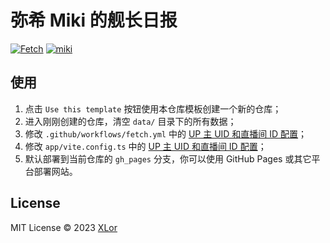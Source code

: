 # 弥希 Miki 的舰长日报

[![Fetch](https://github.com/yjl9903/Miki-Captain/actions/workflows/fetch.yml/badge.svg)](https://github.com/yjl9903/Miki-Captain/actions/workflows/fetch.yml) [![miki](https://img.shields.io/endpoint?url=https://pages.onekuma.cn/project/miki&label=Miki)](https://miki.xlor.cn)

## 使用

1. 点击 `Use this template` 按钮使用本仓库模板创建一个新的仓库；
2. 进入刚刚创建的仓库，清空 `data/` 目录下的所有数据；
3. 修改 `.github/workflows/fetch.yml` 中的 [UP 主 UID 和直播间 ID 配置](https://github.com/yjl9903/Miki-Captain/blob/f2cf495607220473137a151301a7dc769dee8f1c/.github/workflows/fetch.yml#L21-L22)；
4. 修改 `app/vite.config.ts` 中的 [UP 主 UID 和直播间 ID 配置](https://github.com/yjl9903/Miki-Captain/blob/f2cf495607220473137a151301a7dc769dee8f1c/app/vite.config.ts#L17-L19)；
5. 默认部署到当前仓库的 `gh_pages` 分支，你可以使用 GitHub Pages 或其它平台部署网站。

## License

MIT License © 2023 [XLor](https://github.com/yjl9903)
